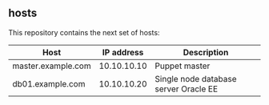 ## hosts

This repository contains the next set of hosts:

| Host               | IP address  |  Description                           |
|--------------------|-------------|----------------------------------------|
| master.example.com | 10.10.10.10 |  Puppet master                         |
| db01.example.com   | 10.10.10.20 |  Single node database server Oracle EE |
